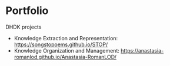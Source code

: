 # Portfolio
DHDK projects

- Knowledge Extraction and Representation: <https://songstopoems.github.io/STOP/>
- Knowledge Organization and Management: <https://anastasia-romanlod.github.io/Anastasia-RomanLOD/>
